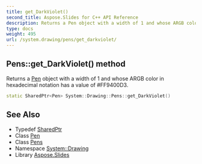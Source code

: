 ```yaml
---
title: get_DarkViolet()
second_title: Aspose.Slides for C++ API Reference
description: Returns a Pen object with a width of 1 and whose ARGB color in hexadecimal notation has a value of #FF9400D3.
type: docs
weight: 495
url: /system.drawing/pens/get_darkviolet/
---
```

## Pens::get_DarkViolet() method


Returns a [Pen](../../pen/) object with a width of 1 and whose ARGB color in hexadecimal notation has a value of #FF9400D3.

```cpp
static SharedPtr<Pen> System::Drawing::Pens::get_DarkViolet()
```

## See Also

* Typedef [SharedPtr](../../../system/sharedptr/)
* Class [Pen](../../pen/)
* Class [Pens](../)
* Namespace [System::Drawing](../../)
* Library [Aspose.Slides](../../../)